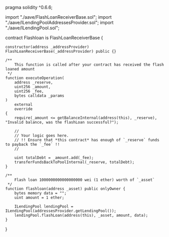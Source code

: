 pragma solidity ^0.6.6;

import "./aave/FlashLoanReceiverBase.sol";
import "./aave/ILendingPoolAddressesProvider.sol";
import "./aave/ILendingPool.sol";

contract Flashloan is FlashLoanReceiverBase {

    constructor(address _addressProvider) FlashLoanReceiverBase(_addressProvider) public {}

    /**
        This function is called after your contract has received the flash loaned amount
     */
    function executeOperation(
        address _reserve,
        uint256 _amount,
        uint256 _fee,
        bytes calldata _params
    )
        external
        override
    {
        require(_amount <= getBalanceInternal(address(this), _reserve), "Invalid balance, was the flashLoan successful?");

        //
        // Your logic goes here.
        // !! Ensure that *this contract* has enough of `_reserve` funds to payback the `_fee` !!
        //

        uint totalDebt = _amount.add(_fee);
        transferFundsBackToPoolInternal(_reserve, totalDebt);
    }

    /**
        Flash loan 1000000000000000000 wei (1 ether) worth of `_asset`
     */
    function flashloan(address _asset) public onlyOwner {
        bytes memory data = "";
        uint amount = 1 ether;

        ILendingPool lendingPool = ILendingPool(addressesProvider.getLendingPool());
        lendingPool.flashLoan(address(this), _asset, amount, data);
    }
}

